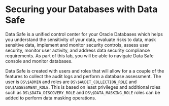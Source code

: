 # Securing your Databases with Data Safe

Data Safe is a unified control center for your Oracle Databases which helps you understand the sensitivity of your data, evaluate risks to data, mask sensitive data, implement and monitor security controls, assess user security, monitor user activity, and address data security compliance requirements.
As part of this lab, you will be able to navigate Data Safe console and monitor databases.

Data Safe is created with users and roles that will allow for a a couple of the features to collect the audit logs and perform a database assessment. The user is `DS\$ADMIN` and roles are `DS\$AUDIT_COLLECTION_ROLE` and `DS\$ASSESSMENT_ROLE`. This is based on least privileges and additional roles such as `DS\$DATA_DISCOVERY_ROLE` and `DS\$DATA_MASKING_ROLE` roles can be added to perform data masking operations.
